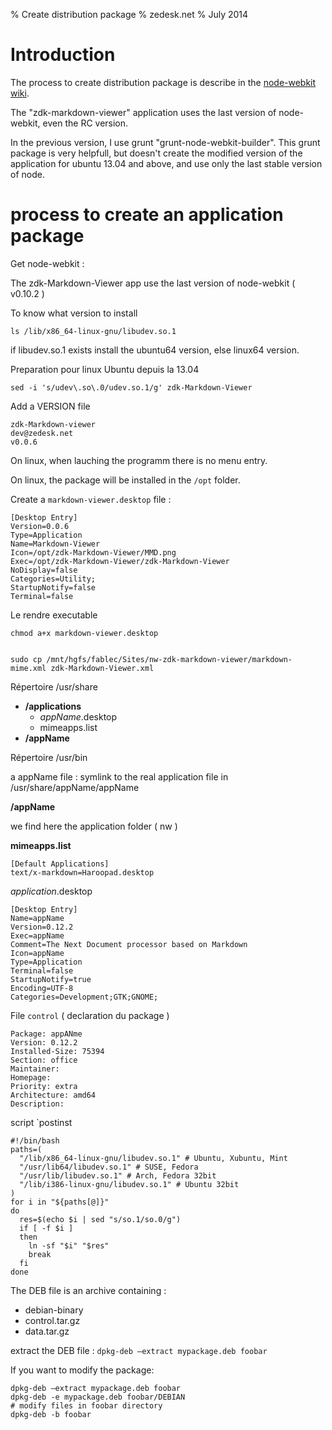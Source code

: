 % Create distribution package
% zedesk.net
% July 2014

# Introduction

The process to create distribution package is describe in the [node-webkit wiki](https://github.com/rogerwang/node-webkit/wiki/How-to-package-and-distribute-your-apps).

The "zdk-markdown-viewer" application uses the last version of node-webkit, even the RC version. 

In the previous version, I use grunt "grunt-node-webkit-builder". This grunt package is very helpfull, but doesn't create the modified version of the application for ubuntu 13.04 and above, and use only the last stable version of node.

# process to create an application package

Get node-webkit : 

The zdk-Markdown-Viewer app use the last version of node-webkit ( v0.10.2 )

To know what version to install

	ls /lib/x86_64-linux-gnu/libudev.so.1

if libudev.so.1 exists install the ubuntu64 version, else linux64 version.

Preparation pour linux Ubuntu depuis la 13.04

	sed -i 's/udev\.so\.0/udev.so.1/g' zdk-Markdown-Viewer

Add a VERSION file

~~~
zdk-Markdown-viewer
dev@zedesk.net
v0.0.6
~~~

On linux, when lauching the programm there is no menu entry.

On linux, the package will be installed in the `/opt` folder.

Create a `markdown-viewer.desktop` file :

~~~
[Desktop Entry]
Version=0.0.6
Type=Application
Name=Markdown-Viewer
Icon=/opt/zdk-Markdown-Viewer/MMD.png
Exec=/opt/zdk-Markdown-Viewer/zdk-Markdown-Viewer
NoDisplay=false
Categories=Utility;
StartupNotify=false
Terminal=false
~~~

Le rendre executable

	chmod a+x markdown-viewer.desktop


	sudo cp /mnt/hgfs/fablec/Sites/nw-zdk-markdown-viewer/markdown-mime.xml zdk-Markdown-Viewer.xml

Répertoire /usr/share

 - __/applications__
   - _appName_.desktop
   - mimeapps.list
 - __/appName__

 Répertoire /usr/bin

 a appName file : symlink to the real application file in /usr/share/appName/appName

__/appName__

we find here the application folder ( nw )

__mimeapps.list__

	[Default Applications]
	text/x-markdown=Haroopad.desktop

_application_.desktop

	[Desktop Entry]
	Name=appName
	Version=0.12.2
	Exec=appName
	Comment=The Next Document processor based on Markdown
	Icon=appName
	Type=Application
	Terminal=false
	StartupNotify=true
	Encoding=UTF-8
	Categories=Development;GTK;GNOME;

File `control` ( declaration du package )

~~~
Package: appANme
Version: 0.12.2
Installed-Size: 75394
Section: office
Maintainer: 
Homepage: 
Priority: extra
Architecture: amd64
Description: 
~~~

script `postinst

~~~
#!/bin/bash
paths=(
  "/lib/x86_64-linux-gnu/libudev.so.1" # Ubuntu, Xubuntu, Mint
  "/usr/lib64/libudev.so.1" # SUSE, Fedora
  "/usr/lib/libudev.so.1" # Arch, Fedora 32bit
  "/lib/i386-linux-gnu/libudev.so.1" # Ubuntu 32bit
)
for i in "${paths[@]}"
do
  res=$(echo $i | sed "s/so.1/so.0/g")
  if [ -f $i ]
  then
    ln -sf "$i" "$res"
    break
  fi
done
~~~

The DEB file is an archive containing :

  - debian-binary
  - control.tar.gz
  - data.tar.gz

extract the DEB file : `dpkg-deb –extract mypackage.deb foobar`

If you want to modify the package:

	dpkg-deb –extract mypackage.deb foobar
	dpkg-deb -e mypackage.deb foobar/DEBIAN
	# modify files in foobar directory
	dpkg-deb -b foobar

